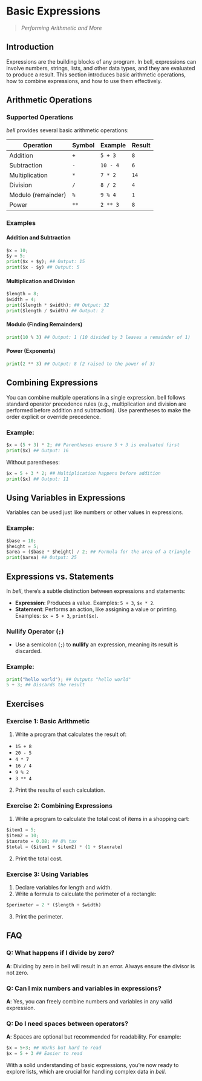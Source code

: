 # Basic Expressions

> _Performing Arithmetic and More_

## Introduction

Expressions are the building blocks of any program. In bell, expressions can involve numbers, strings, lists, and other data types, and they are evaluated to produce a result. This section introduces basic arithmetic operations, how to combine expressions, and how to use them effectively.

## Arithmetic Operations

### Supported Operations

_bell_ provides several basic arithmetic operations:

| Operation          | Symbol | Example  | Result |
| ------------------ | ------ | -------- | ------ |
| Addition           | `+`    | `5 + 3`  | `8`    |
| Subtraction        | `-`    | `10 - 4` | `6`    |
| Multiplication     | `*`    | `7 * 2`  | `14`   |
| Division           | `/`    | `8 / 2`  | `4`    |
| Modulo (remainder) | `%`    | `9 % 4`  | `1`    |
| Power              | `**`   | `2 ** 3` | `8`    |

### Examples

#### Addition and Subtraction

```py
$x = 10;
$y = 5;
print($x + $y); ## Output: 15
print($x - $y) ## Output: 5
```

#### Multiplication and Division

```py
$length = 8;
$width = 4;
print($length * $width); ## Output: 32
print($length / $width) ## Output: 2
```

#### Modulo (Finding Remainders)

```py
print(10 % 3) ## Output: 1 (10 divided by 3 leaves a remainder of 1)
```

#### Power (Exponents)

```py
print(2 ** 3) ## Output: 8 (2 raised to the power of 3)
```

## Combining Expressions

You can combine multiple operations in a single expression. bell follows standard operator precedence rules (e.g., multiplication and division are performed before addition and subtraction). Use parentheses to make the order explicit or override precedence.

### Example:

```py
$x = (5 + 3) * 2; ## Parentheses ensure 5 + 3 is evaluated first
print($x) ## Output: 16
```

Without parentheses:

```py
$x = 5 + 3 * 2; ## Multiplication happens before addition
print($x) ## Output: 11
```

## Using Variables in Expressions

Variables can be used just like numbers or other values in expressions.

### Example:

```py
$base = 10;
$height = 5;
$area = ($base * $height) / 2; ## Formula for the area of a triangle
print($area) ## Output: 25
```

## Expressions vs. Statements

In _bell_, there’s a subtle distinction between expressions and statements:

- **Expression**: Produces a value. Examples: `5 + 3`, `$x * 2`.
- **Statement**: Performs an action, like assigning a value or printing. Examples: `$x = 5 + 3`, `print($x)`.

### Nullify Operator (`;`)

- Use a semicolon (`;`) to **nullify** an expression, meaning its result is discarded.

### Example:

```py
print("hello world"); ## Outputs "hello world"
5 + 3; ## Discards the result
```

## Exercises

### Exercise 1: Basic Arithmetic

1. Write a program that calculates the result of:

- `15 + 8`
- `20 - 5`
- `4 * 7`
- `16 / 4`
- `9 % 2`
- `3 ** 4`

2. Print the results of each calculation.

### Exercise 2: Combining Expressions

1. Write a program to calculate the total cost of items in a shopping cart:

```py
$item1 = 5;
$item2 = 10;
$taxrate = 0.08; ## 8% tax
$total = ($item1 + $item2) * (1 + $taxrate)
```

2. Print the total cost.

### Exercise 3: Using Variables

1. Declare variables for length and width.
2. Write a formula to calculate the perimeter of a rectangle:

```py
$perimeter = 2 * ($length + $width)
```

3. Print the perimeter.

## FAQ

### Q: What happens if I divide by zero?

**A**: Dividing by zero in bell will result in an error. Always ensure the divisor is not zero.

### Q: Can I mix numbers and variables in expressions?

**A**: Yes, you can freely combine numbers and variables in any valid expression.

### Q: Do I need spaces between operators?

**A**: Spaces are optional but recommended for readability. For example:

```py
$x = 5+3; ## Works but hard to read
$x = 5 + 3 ## Easier to read
```

With a solid understanding of basic expressions, you’re now ready to explore lists, which are crucial for handling complex data in _bell_.
